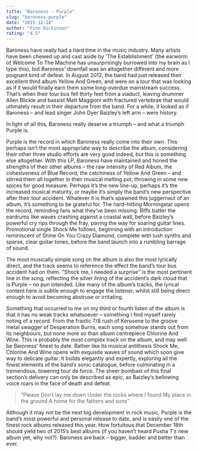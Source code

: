 ```yaml
---
title: "Baroness - Purple"
slug: "baroness-purple"
date: "2015-12-18"
author: "Finn Dickinson"
rating: "4.5"
---
```


Baroness have really had a hard time in the music industry. Many artists have been chewed up and cast aside by 'The Establishment' (the earworm of Welcome To The Machine has unsurprisingly burrowed into my brain as I type this), but Baroness’ downfall was an altogether different and more poignant kind of defeat. In August 2012, the band had just released their excellent third album Yellow And Green, and were on a tour that was looking as if it would finally earn them some long-overdue mainstream success. That’s when their tour bus fell thirty feet from a viaduct, leaving drummer Allen Blickle and bassist Matt Maggioni with fractured vertebrae that would ultimately result in their departure from the band. For a while, it looked as if Baroness – and lead singer John Dyer Baizley’s left arm – were history.

In light of all this, Baroness really deserve a triumph – and what a triumph Purple is.

Purple is the record in which Baroness really come into their own. This perhaps isn’t the most appropriate way to describe the album, considering their other three studio efforts are very good indeed, but this is something else altogether. With this LP, Baroness have maintained and honed the strengths of their other albums – the raw intensity of Red Album, the cohesiveness of Blue Record, the catchiness of Yellow And Green – and stirred them all together in their musical melting pot, throwing in some new spices for good measure. Perhaps it’s the new line-up, perhaps it’s the increased musical maturity, or maybe it’s simply the band’s new perspective after their tour accident. Whatever it is that’s spawned this juggernaut of an album, it’s something to be grateful for. The hard-hitting Morningstar opens the record, reminding fans what they’ve been missing. Riffs batter the eardrums like waves crashing against a coastal wall, before Baizley’s powerful cry rips through the fray, paving the way for soaring guitar lines. Promotional single Shock Me follows, beginning with an introduction reminiscent of Shine On You Crazy Diamond, complete with lush synths and sparse, clear guitar tones, before the band launch into a rumbling barrage of sound.

The most musically simple song on the album is also the most lyrically direct, and the track seems to reference the effect the band’s tour bus accident had on them. “Shock me, I needed a surprise” is the most pertinent line in the song, reflecting the silver lining of the accident’s dark cloud that is Purple – no pun intended. Like many of the album’s tracks, the lyrical content here is subtle enough to engage the listener, whilst still being direct enough to avoid becoming abstruse or irritating.

Something that occurred to me on my third or fourth listen of the album is that it has no weak tracks whatsoever – something I find myself rarely noting of a record. From the frantic 7/8 rush of Kerosene to the groove metal swagger of Desperation Burns, each song somehow stands out from its neighbours, but none more so than album centrepiece Chlorine And Wine. This is probably the most complex track on the album, and may well be Baroness’ finest to date. Rather like its musical antithesis Shock Me, Chlorine And Wine opens with exquisite waves of sound which soon give way to delicate guitar. It builds elegantly and expertly, exploring all the finest elements of the band’s sonic catalogue, before culminating in a tremendous, towering tour de force. The sheer bombast of this final section’s delivery can only be described as epic, as Baizley’s bellowing voice roars in the face of death and defeat.

> “Please Don’t lay me down Under the rocks where I found My place in the ground A home for the fathers and sons”

Although it may not be the next big development in rock music, Purple is the band’s most powerful and personal release to date, and is easily one of the finest rock albums released this year. How fortuitous that December 18th should yield two of 2015’s best albums (if you haven’t heard Pusha T’s new album yet, why not?). Baroness are back – bigger, badder and better than ever.
